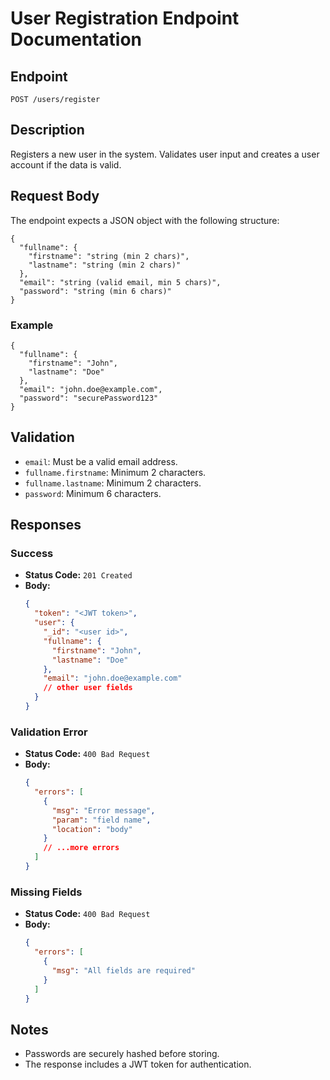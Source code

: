 # User Registration Endpoint Documentation

## Endpoint

`POST /users/register`

## Description
Registers a new user in the system. Validates user input and creates a user account if the data is valid.

## Request Body
The endpoint expects a JSON object with the following structure:

```
{
  "fullname": {
    "firstname": "string (min 2 chars)",
    "lastname": "string (min 2 chars)"
  },
  "email": "string (valid email, min 5 chars)",
  "password": "string (min 6 chars)"
}
```

### Example
```
{
  "fullname": {
    "firstname": "John",
    "lastname": "Doe"
  },
  "email": "john.doe@example.com",
  "password": "securePassword123"
}
```

## Validation
- `email`: Must be a valid email address.
- `fullname.firstname`: Minimum 2 characters.
- `fullname.lastname`: Minimum 2 characters.
- `password`: Minimum 6 characters.

## Responses

### Success
- **Status Code:** `201 Created`
- **Body:**
  ```json
  {
    "token": "<JWT token>",
    "user": {
      "_id": "<user id>",
      "fullname": {
        "firstname": "John",
        "lastname": "Doe"
      },
      "email": "john.doe@example.com"
      // other user fields
    }
  }
  ```

### Validation Error
- **Status Code:** `400 Bad Request`
- **Body:**
  ```json
  {
    "errors": [
      {
        "msg": "Error message",
        "param": "field name",
        "location": "body"
      }
      // ...more errors
    ]
  }
  ```

### Missing Fields
- **Status Code:** `400 Bad Request`
- **Body:**
  ```json
  {
    "errors": [
      {
        "msg": "All fields are required"
      }
    ]
  }
  ```

## Notes
- Passwords are securely hashed before storing.
- The response includes a JWT token for authentication.
